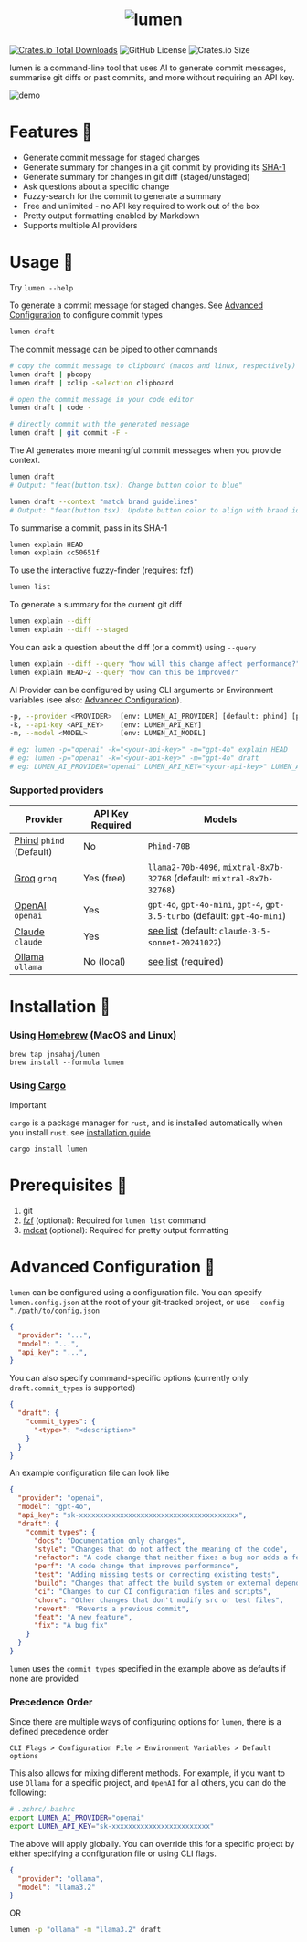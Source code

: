 
# <p align="center"><img src="https://github.com/user-attachments/assets/896f9239-134a-4428-9bb5-50ea59cdb5c3" alt="lumen" /></p>
[![Crates.io Total Downloads](https://img.shields.io/crates/d/lumen?label=downloads%20%40crates.io)](https://crates.io/crates/lumen)
![GitHub License](https://img.shields.io/github/license/jnsahaj/lumen)
![Crates.io Size](https://img.shields.io/crates/size/lumen)




lumen is a command-line tool that uses AI to generate commit messages, summarise git diffs or past commits, and more without requiring an API key.

![demo](https://github.com/user-attachments/assets/0d029bdb-3b11-4b5c-bed6-f5a91d8529f2)

# Features 🔅
- Generate commit message for staged changes
- Generate summary for changes in a git commit by providing its [SHA-1](https://graphite.dev/guides/git-hash)
- Generate summary for changes in git diff (staged/unstaged)
- Ask questions about a specific change
- Fuzzy-search for the commit to generate a summary
- Free and unlimited - no API key required to work out of the box
- Pretty output formatting enabled by Markdown
- Supports multiple AI providers

# Usage 🔅
Try `lumen --help`

To generate a commit message for staged changes.
See [Advanced Configuration](#advanced-configuration) to configure commit types
```zsh
lumen draft
```
The commit message can be piped to other commands
```zsh
# copy the commit message to clipboard (macos and linux, respectively)
lumen draft | pbcopy
lumen draft | xclip -selection clipboard

# open the commit message in your code editor
lumen draft | code -

# directly commit with the generated message
lumen draft | git commit -F -
```
The AI generates more meaningful commit messages when you provide context.

```zsh
lumen draft
# Output: "feat(button.tsx): Change button color to blue"

lumen draft --context "match brand guidelines"
# Output: "feat(button.tsx): Update button color to align with brand identity"
```
To summarise a commit, pass in its SHA-1 
```zsh
lumen explain HEAD
lumen explain cc50651f
```
To use the interactive fuzzy-finder (requires: fzf)
```zsh
lumen list
```
To generate a summary for the current git diff
```zsh
lumen explain --diff
lumen explain --diff --staged
```
You can ask a question about the diff (or a commit) using `--query`
```zsh
lumen explain --diff --query "how will this change affect performance?"
lumen explain HEAD~2 --query "how can this be improved?"
```

AI Provider can be configured by using CLI arguments or Environment variables (see also: [Advanced Configuration](#advanced-configuration)).
```sh
-p, --provider <PROVIDER>  [env: LUMEN_AI_PROVIDER] [default: phind] [possible values: openai, phind, groq, claude, ollama]
-k, --api-key <API_KEY>    [env: LUMEN_API_KEY]
-m, --model <MODEL>        [env: LUMEN_AI_MODEL]

# eg: lumen -p="openai" -k="<your-api-key>" -m="gpt-4o" explain HEAD
# eg: lumen -p="openai" -k="<your-api-key>" -m="gpt-4o" draft
# eg: LUMEN_AI_PROVIDER="openai" LUMEN_API_KEY="<your-api-key>" LUMEN_AI_MODEL="gpt-4o" lumen list
```

### Supported providers

| Provider                                                                                                             | API Key Required | Models                                                                                      |
|----------------------------------------------------------------------------------------------------------------------|------------------|---------------------------------------------------------------------------------------------|
| [Phind](https://www.phind.com/agent) `phind` (Default)                                                             | No              | `Phind-70B`                                                                                |
| [Groq](https://groq.com/) `groq`                                                                                   | Yes (free)      | `llama2-70b-4096`, `mixtral-8x7b-32768` (default: `mixtral-8x7b-32768`)                     |
| [OpenAI](https://platform.openai.com/docs/guides/text-generation/chat-completions-api) `openai`                    | Yes             | `gpt-4o`, `gpt-4o-mini`, `gpt-4`, `gpt-3.5-turbo` (default: `gpt-4o-mini`)                  |
| [Claude](https://claude.ai/new) `claude`                                                                     | Yes             | [see list](https://docs.anthropic.com/en/docs/about-claude/models#model-names) (default: `claude-3-5-sonnet-20241022`) |                                                                                |
| [Ollama](https://github.com/ollama/ollama) `ollama`                                                                     | No (local)             | [see list](https://github.com/ollama/ollama/blob/main/docs/api.md#model-names) (required) |                                                                                |


# Installation 🔅
### Using [Homebrew](https://brew.sh/) (MacOS and Linux)
```
brew tap jnsahaj/lumen
brew install --formula lumen
```
### Using [Cargo](https://github.com/rust-lang/cargo)

> [!IMPORTANT]
> `cargo` is a package manager for `rust`,
> and is installed automatically when you install `rust`.
> see [installation guide](https://doc.rust-lang.org/cargo/getting-started/installation.html)
```
cargo install lumen
```

# Prerequisites 🔅
1. git
2. [fzf](https://github.com/junegunn/fzf) (optional): Required for `lumen list` command
3. [mdcat](https://github.com/swsnr/mdcat) (optional): Required for pretty output formatting


# Advanced Configuration 🔅
`lumen` can be configured using a configuration file. You can specify `lumen.config.json` at the root of your git-tracked project, or use `--config "./path/to/config.json`

```json
{
  "provider": "...",
  "model": "...",
  "api_key": "...",
}
```
You can also specify command-specific options (currently only `draft.commit_types` is supported)
```json
{
  "draft": {
    "commit_types": {
      "<type>": "<description>"
    }
  }
}
```

An example configuration file can look like
```json
{
  "provider": "openai",
  "model": "gpt-4o",
  "api_key": "sk-xxxxxxxxxxxxxxxxxxxxxxxxxxxxxxxxxxxxxxx",
  "draft": {
    "commit_types": {
      "docs": "Documentation only changes",
      "style": "Changes that do not affect the meaning of the code",
      "refactor": "A code change that neither fixes a bug nor adds a feature",
      "perf": "A code change that improves performance",
      "test": "Adding missing tests or correcting existing tests",
      "build": "Changes that affect the build system or external dependencies",
      "ci": "Changes to our CI configuration files and scripts",
      "chore": "Other changes that don't modify src or test files",
      "revert": "Reverts a previous commit",
      "feat": "A new feature",
      "fix": "A bug fix"
    }
  }
}
```
`lumen` uses the `commit_types` specified in the example above as defaults if none are provided

### Precedence Order
Since there are multiple ways of configuring options for `lumen`, there is a defined precedence order
```
CLI Flags > Configuration File > Environment Variables > Default options
```
This also allows for mixing different methods.
For example, if you want to use `Ollama` for a specific project, and `OpenAI` for all others, you can do the following:
```sh
# .zshrc/.bashrc
export LUMEN_AI_PROVIDER="openai"
export LUMEN_API_KEY="sk-xxxxxxxxxxxxxxxxxxxxxxxx"
```
The above will apply globally. You can override this for a specific project by either specifying a configuration file or using CLI flags.
```json
{
  "provider": "ollama",
  "model": "llama3.2"
}
```
OR
```sh
lumen -p "ollama" -m "llama3.2" draft
```
